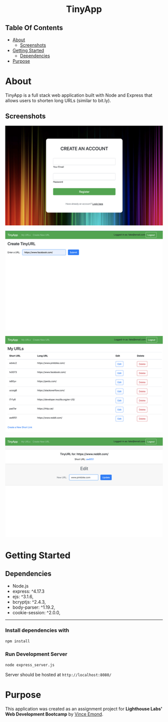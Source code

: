 <h1 align="center">TinyApp</h1>

## Table Of Contents

- [About](#about)
  - [Screenshots](#screenshots)
- [Getting Started](#getting-started)
    - [Dependencies](#dependencies)
- [Purpose](#purpose)

# About

TinyApp is a full stack web application built with Node and Express that allows users to shorten long URLs (similar to bit.ly).


## Screenshots

!["Screenshot of registration page"](https://github.com/VinceEmond/tinyapp/blob/main/docs/images/register-page.png?raw=true)

!["Screenshot of new URL page"](https://github.com/VinceEmond/tinyapp/blob/main/docs/images/url-new-page.png?raw=true)

!["Screenshot of URL Index page"](https://github.com/VinceEmond/tinyapp/blob/main/docs/images/urls-index-page.png?raw=true)

!["Screenshot of URL show page"](https://github.com/VinceEmond/tinyapp/blob/main/docs/images/url-show-page.png?raw=true)

# Getting Started

## Dependencies

- Node.js
- express: ^4.17.3
- ejs: ^3.1.6,
- bcryptjs: ^2.4.3,
- body-parser: ^1.19.2,
- cookie-session: ^2.0.0,

---

### Install dependencies with

```sh
npm install
```

### Run Development Server

```sh
node express_server.js
```

Server should be hosted at `http://localhost:8080/`



# Purpose

This application was created as an assignment project for **Lighthouse Labs' Web Development Bootcamp** by [Vince Emond](https://github.com/VinceEmond).

